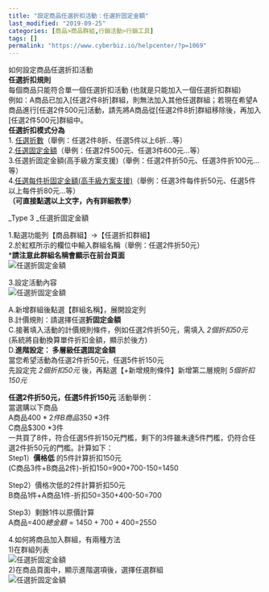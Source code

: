 ```yaml
---
title: "設定商品任選折扣活動：任選折固定金額"
last_modified: "2019-09-25"
categories: [商品>商品群組,行銷活動>行銷工具]
tags: []
permalink: "https://www.cyberbiz.io/helpcenter/?p=1069"
---
```


如何設定商品任選折扣活動  
**任選折扣規則**  
每個商品只能符合單一個任選折扣活動 (也就是只能加入一個任選折扣群組)  
例如：A商品已加入[任選2件8折]群組，則無法加入其他任選群組；若現在希望A商品進行[任選2件500元]活動，請先將A商品從[任選2件8折]群組移除後，再加入[任選2件500元]群組中。  
**任選折扣模式分為**  
1\. [任選折數](https://www.cyberbiz.co/helpcenter/?p=1060)（舉例：任選2件8折、任選5件以上6折…等）  
2.[任選固定金額](https://www.cyberbiz.co/helpcenter/?p=1065)（舉例：任選2件500元、任選3件600元…等）  
3.任選折固定金額(高手級方案支援)（舉例：任選2件折50元、任選3件折100元…等）  
4.[任選每件折固定金額(高手級方案支援)](https://www.cyberbiz.co/helpcenter/?p=1072)（舉例：任選3件每件折50元、任選5件以上每件折80元…等）  
**（可直接點選以上文字，內有詳細教學）**

_Type 3  _任選折固定金額

1.點選功能列【商品群組】→【任選折扣群組】  
2.於紅框所示的欄位中輸入群組名稱（舉例：任選2件折50元）  
***請注意此群組名稱會顯示在前台頁面**  
![任選折固定金額](https://www.cyberbiz.co/helpcenter/wp-content/uploads/2019/09/任選折數1.png)

3.設定活動內容  
![任選折固定金額](https://www.cyberbiz.co/helpcenter/wp-content/uploads/2019/09/任選折固定金額1.png)

A.新增群組後點選【群組名稱】，展開設定列  
B.計價規則：請選擇任選**折固定金額**  
C.接著填入活動的計價規則條件，例如任選2件折50元，需填入 _2個折扣50元_  
(系統將自動換算單件折扣金額，顯示於後方)  
D.**進階設定： 多層級任選固定金額**  
當您希望活動為任選2件折50元，任選5件折150元  
先設定完 _2個折扣50元_ 後，再點選【+新增規則條件】新增第二層規則 _5個折扣150元_

**任選2件折50元，任選5件折150元** 活動舉例：  
當選購以下商品  
A商品$400 *2件  
B商品$350 *3件  
C商品$300 *3件  
一共買了8件，符合任選5件折150元門檻，剩下的3件雖未達5件門檻，仍符合任選2件折50元的門檻。計算如下：  
Step1）**價格低** 的5件計算折扣150元  
(C商品3件+B商品2件)-折扣150=900+700-150=1450

Step2）價格次低的2件計算折扣50元  
B商品1件+A商品1件-折扣50=350+400-50=700

Step3）剩餘1件以原價計算  
A商品=$400  
總金額=1450+700+400=$2550

4.如何將商品加入群組，有兩種方法  
1)在群組列表  
![任選折固定金額](https://www.cyberbiz.co/helpcenter/wp-content/uploads/2019/09/任選折固定金額2.png)  
2)在商品頁面中，顯示進階選項後，選擇任選群組  
![任選折固定金額](https://www.cyberbiz.co/helpcenter/wp-content/uploads/2019/09/任選折固定金額3.png)

